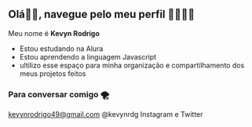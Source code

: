 ## Olá🤙🏼, navegue pelo meu perfil 🌊🏄🏼‍♂️

Meu nome é **Kevyn Rodrigo**

- Estou estudando na Alura
- Estou aprendendo a linguagem Javascript 
- ultilizo esse espaço para minha organização e compartilhamento dos meus projetos feitos

### Para conversar comigo 🌪️

kevynrodrigo49@gmail.com 
@kevynrdg Instagram e Twitter 
